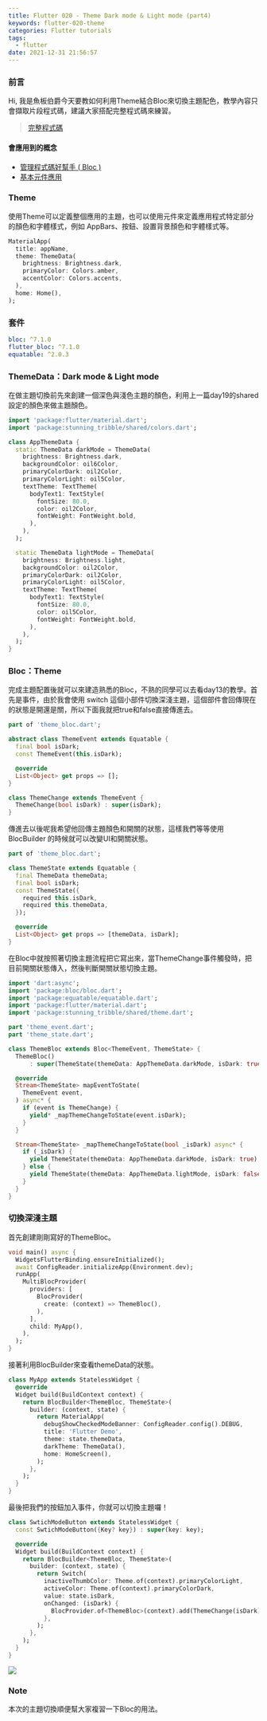 ```yaml
---
title: Flutter 020 - Theme Dark mode & Light mode (part4)
keywords: flutter-020-theme
categories: Flutter tutorials
tags:
  - flutter
date: 2021-12-31 21:56:57
---
```

### 前言
Hi, 我是魚板伯爵今天要教如何利用Theme結合Bloc來切換主題配色，教學內容只會擷取片段程式碼，建議大家搭配完整程式碼來練習。

> [完整程式碼](https://github.com/Daviswww/stunning_tribble/tree/day20)
<!-- more -->
#### 會應用到的概念
- [管理程式碼好幫手 ( Bloc )](https://chucs.github.io/flutter-013-bloc)
- [基本元件應用](https://chucs.github.io/flutter-001-root)

### Theme
使用Theme可以定義整個應用的主題，也可以使用元件來定義應用程式特定部分的顏色和字體樣式，例如 AppBars、按鈕、設置背景顏色和字體樣式等。

```dart
MaterialApp(
  title: appName,
  theme: ThemeData(
    brightness: Brightness.dark,
    primaryColor: Colors.amber,
    accentColor: Colors.accents,
  ),
  home: Home(),
);
```

### 套件

```yaml
bloc: ^7.1.0
flutter_bloc: ^7.1.0
equatable: ^2.0.3
```

### ThemeData：Dark mode & Light mode
在做主題切換前先來創建一個深色與淺色主題的顏色，利用上一篇day19的shared設定的顏色來做主題顏色。

```dart
import 'package:flutter/material.dart';
import 'package:stunning_tribble/shared/colors.dart';

class AppThemeData {
  static ThemeData darkMode = ThemeData(
    brightness: Brightness.dark,
    backgroundColor: oil6Color,
    primaryColorDark: oil2Color,
    primaryColorLight: oil5Color,
    textTheme: TextTheme(
      bodyText1: TextStyle(
        fontSize: 80.0,
        color: oil2Color,
        fontWeight: FontWeight.bold,
      ),
    ),
  );

  static ThemeData lightMode = ThemeData(
    brightness: Brightness.light,
    backgroundColor: oil2Color,
    primaryColorDark: oil2Color,
    primaryColorLight: oil5Color,
    textTheme: TextTheme(
      bodyText1: TextStyle(
        fontSize: 80.0,
        color: oil5Color,
        fontWeight: FontWeight.bold,
      ),
    ),
  );
}
```
### Bloc：Theme
完成主題配置後就可以來建造熟悉的Bloc，不熟的同學可以去看day13的教學。首先是事件，由於我會使用 switch 這個小部件切換深淺主題，這個部件會回傳現在的狀態是開還是關，所以下面我就把true和false直接傳進去。

```dart
part of 'theme_bloc.dart';

abstract class ThemeEvent extends Equatable {
  final bool isDark;
  const ThemeEvent(this.isDark);

  @override
  List<Object> get props => [];
}

class ThemeChange extends ThemeEvent {
  ThemeChange(bool isDark) : super(isDark);
}

```

傳進去以後呢我希望他回傳主題顏色和開關的狀態，這樣我們等等使用 BlocBuilder 的時候就可以改變UI和開關狀態。

```dart
part of 'theme_bloc.dart';

class ThemeState extends Equatable {
  final ThemeData themeData;
  final bool isDark;
  const ThemeState({
    required this.isDark,
    required this.themeData,
  });

  @override
  List<Object> get props => [themeData, isDark];
}
```

在Bloc中就按照著切換主題流程把它寫出來，當ThemeChange事件觸發時，把目前開關狀態傳入，然後判斷開關狀態切換主題。

```dart
import 'dart:async';
import 'package:bloc/bloc.dart';
import 'package:equatable/equatable.dart';
import 'package:flutter/material.dart';
import 'package:stunning_tribble/shared/theme.dart';

part 'theme_event.dart';
part 'theme_state.dart';

class ThemeBloc extends Bloc<ThemeEvent, ThemeState> {
  ThemeBloc()
      : super(ThemeState(themeData: AppThemeData.darkMode, isDark: true));

  @override
  Stream<ThemeState> mapEventToState(
    ThemeEvent event,
  ) async* {
    if (event is ThemeChange) {
      yield* _mapThemeChangeToState(event.isDark);
    }
  }

  Stream<ThemeState> _mapThemeChangeToState(bool _isDark) async* {
    if (_isDark) {
      yield ThemeState(themeData: AppThemeData.darkMode, isDark: true);
    } else {
      yield ThemeState(themeData: AppThemeData.lightMode, isDark: false);
    }
  }
}

```
### 切換深淺主題
首先創建剛剛寫好的ThemeBloc。

```dart
void main() async {
  WidgetsFlutterBinding.ensureInitialized();
  await ConfigReader.initializeApp(Environment.dev);
  runApp(
    MultiBlocProvider(
      providers: [
        BlocProvider(
          create: (context) => ThemeBloc(),
        ),
      ],
      child: MyApp(),
    ),
  );
}
```

接著利用BlocBuilder來查看themeData的狀態。

```dart
class MyApp extends StatelessWidget {
  @override
  Widget build(BuildContext context) {
    return BlocBuilder<ThemeBloc, ThemeState>(
      builder: (context, state) {
        return MaterialApp(
          debugShowCheckedModeBanner: ConfigReader.config().DEBUG,
          title: 'Flutter Demo',
          theme: state.themeData,
          darkTheme: ThemeData(),
          home: HomeScreen(),
        );
      },
    );
  }
}
```

最後把我們的按鈕加入事件，你就可以切換主題囉！

```dart
class SwtichModeButton extends StatelessWidget {
  const SwtichModeButton({Key? key}) : super(key: key);

  @override
  Widget build(BuildContext context) {
    return BlocBuilder<ThemeBloc, ThemeState>(
      builder: (context, state) {
        return Switch(
          inactiveThumbColor: Theme.of(context).primaryColorLight,
          activeColor: Theme.of(context).primaryColorDark,
          value: state.isDark,
          onChanged: (isDark) {
            BlocProvider.of<ThemeBloc>(context).add(ThemeChange(isDark));
          },
        );
      },
    );
  }
}

```

![](https://raw.githubusercontent.com/Daviswww/stunning_tribble/day20/assets/images/ijNj2rg.gif)

### Note
本次的主題切換順便幫大家複習一下Bloc的用法。

